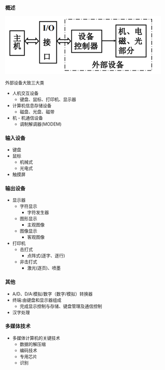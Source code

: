 ### 概述

![](/assets/13.2.5.2-1.png)

外部设备大致三大类

* 人机交互设备
  * 键盘、鼠标、打印机、显示器
* 计算机信息存储设备
  * 磁盘、光盘、磁带
* 机 - 机通信设备
  * 调制解调器\(MODEM\)

### 输入设备

* 键盘
* 鼠标
  * 机械式
  * 光电式
* 触摸屏

### 输出设备

* 显示器
  * 字符显示
    * 字符发生器
  * 图形显示
    * 主观图像
  * 图像显示
    * 客观图像
* 打印机
  * 击打式
    * 点阵式\(逐字、逐行\)
  * 非击打式
    * 激光\(逐页\)、喷墨

### 其他

* A/D、D/A:模拟/数字（数字/模拟）转换器
* 终端:由键盘和显示器组成
  * 完成显示控制与存储、键盘管理及通信控制
* 汉字处理



### 多媒体技术

* 多媒体计算机的关键技术
  * 数据的解压缩
  * 编码技术
  * 专用芯片
  * 识别





